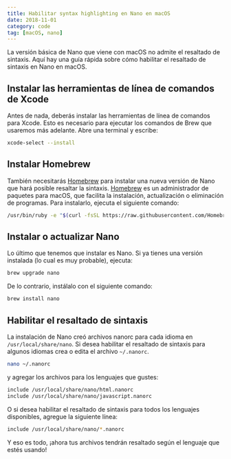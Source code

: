 ```yaml
---
title: Habilitar syntax highlighting en Nano en macOS
date: 2018-11-01
category: code
tag: [macOS, nano]
---
```


La versión básica de Nano que viene con macOS no admite el resaltado de sintaxis. Aquí hay una guía rápida sobre cómo habilitar el resaltado de sintaxis en Nano en macOS.

## Instalar las herramientas de línea de comandos de Xcode

Antes de nada, deberás instalar las herramientas de línea de comandos para Xcode. Esto es necesario para ejecutar los comandos de Brew que usaremos más adelante. Abre una terminal y escribe:

```bash
xcode-select --install
```

## Instalar Homebrew

También necesitarás [Homebrew](https://brew.sh/) para instalar una nueva versión de Nano que hará posible resaltar la sintaxis. [Homebrew](https://brew.sh/) es un administrador de paquetes para macOS, que facilita la instalación, actualización o eliminación de programas. Para instalarlo, ejecuta el siguiente comando:

```bash
/usr/bin/ruby -e "$(curl -fsSL https://raw.githubusercontent.com/Homebrew/install/master/install)"
```

## Instalar o actualizar Nano

Lo último que tenemos que instalar es Nano. Si ya tienes una versión instalada (lo cual es muy probable), ejecuta:

```bash
brew upgrade nano
```

De lo contrario, instálalo con el siguiente comando:

```bash
brew install nano
```

## Habilitar el resaltado de sintaxis

La instalación de Nano creó archivos nanorc para cada idioma en `/usr/local/share/nano`. Si desea habilitar el resaltado de sintaxis para algunos idiomas crea o edita el archivo `~/.nanorc`.

```bash
nano ~/.nanorc
```

y agregar los archivos para los lenguajes que gustes:

```bash
include /usr/local/share/nano/html.nanorc
include /usr/local/share/nano/javascript.nanorc
```

O si desea habilitar el resaltado de sintaxis para todos los lenguajes disponibles, agregue la siguiente línea:

```bash
include /usr/local/share/nano/*.nanorc
```

Y eso es todo, ¡ahora tus archivos tendrán resaltado según el lenguaje que estés usando!
